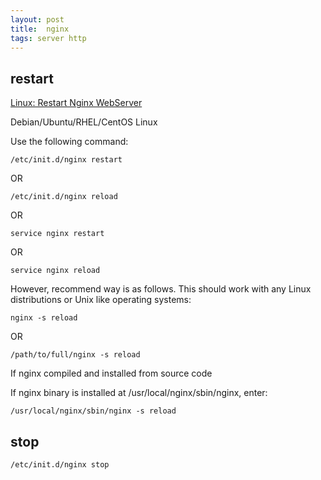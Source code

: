 ```yaml
---
layout: post
title:  nginx
tags: server http
---
```



## restart

[Linux: Restart Nginx WebServer](http://www.cyberciti.biz/faq/nginx-linux-restart/)  

Debian/Ubuntu/RHEL/CentOS Linux

Use the following command:

    /etc/init.d/nginx restart

OR

    /etc/init.d/nginx reload

OR

    service nginx restart

OR

    service nginx reload

However, recommend way is as follows. This should work with any Linux distributions or Unix like operating systems:

    nginx -s reload

OR

    /path/to/full/nginx -s reload

If nginx compiled and installed from source code

If nginx binary is installed at /usr/local/nginx/sbin/nginx, enter:

    /usr/local/nginx/sbin/nginx -s reload

## stop

    /etc/init.d/nginx stop
